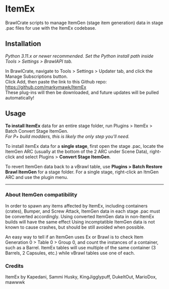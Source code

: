 # ItemEx

BrawlCrate scripts to manage ItemGen (stage item generation) data in stage .pac files for use with the ItemEx codebase.

## Installation
*Python 3.11.x or newer recommended. Set the Python install path inside Tools > Settings > BrawlAPI tab.*  

In BrawlCrate, navigate to Tools > Settings > Updater tab, and click the Manage Subscriptions button.  
Click Add, then paste the link to this Github repo: https://github.com/markymawk/ItemEx  
These plug-ins will then be downloaded, and future updates will be pulled automatically!

## Usage
**To install ItemEx** data for an entire stage folder, run Plugins > ItemEx > Batch Convert Stage ItemGen.  
  _For P+ build modders, this is likely the only step you'll need._

To install itemEx data for a **single stage**, first open the stage .pac, locate the ItemGen ARC (usually at the bottom of the 2 ARC under Scene Data), right-click and select Plugins > **Convert Stage ItemGen**.

To revert ItemGen data back to a vBrawl table, use **Plugins > Batch Restore Brawl ItemGen** for a stage folder. For a single stage, right-click an ItmGen ARC and use the plugin menu.

----
### About ItemGen compatibility
In order to spawn any items affected by ItemEx, including containers (crates), Bumper, and Screw Attack, ItemGen data in each stage .pac must be converted accordingly. Using converted ItemGen data in non-ItemEx builds will have the same effect Using incomptatible ItemGen data is not known to cause crashes, but should be still avoided when possible.

An easy way to tell if an ItemGen uses Ex or Brawl is to check Item Generation 0 > Table 0 > Group 0, and count the instances of a container, such as a Barrel. ItemEx tables will use multiple of the same container (3 Barrels, 2 Capsules, etc.) while vBrawl tables use one of each. 

### Credits
ItemEx by Kapedani, Sammi Husky, KingJigglypuff, DukeItOut, MarioDox, mawwwk
